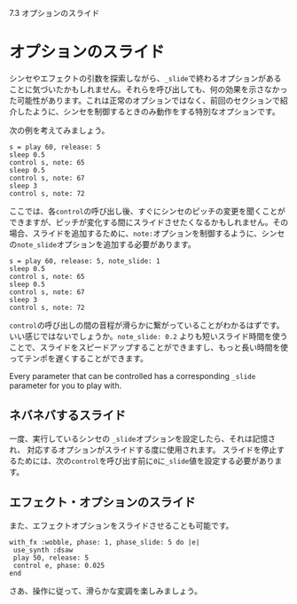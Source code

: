 7.3 オプションのスライド

# オプションのスライド

シンセやエフェクトの引数を探索しながら、`_slide`で終わるオプションがあることに気づいたかもしれません。それらを呼び出しても、何の効果を示さなかった可能性があります。これは正常のオプションではなく、前回のセクションで紹介したように、シンセを制御するときのみ動作をする特別なオプションです。

次の例を考えてみましょう。

```
s = play 60, release: 5
sleep 0.5
control s, note: 65
sleep 0.5
control s, note: 67
sleep 3
control s, note: 72
```

ここでは、各`control`の呼び出し後、すぐにシンセのピッチの変更を聞くことができますが、ピッチが変化する間にスライドさせたくなるかもしれません。その場合、スライドを追加するために、`note:`オプションを制御するように、シンセの`note_slide`オプションを追加する必要があります。

```
s = play 60, release: 5, note_slide: 1
sleep 0.5
control s, note: 65
sleep 0.5
control s, note: 67
sleep 3
control s, note: 72
```

`control`の呼び出しの間の音程が滑らかに繋がっていることがわかるはずです。いい感じではないでしょうか。`note_slide: 0.2` よりも短いスライド時間を使うことで、スライドをスピードアップすることができますし、もっと長い時間を使ってテンポを遅くすることができます。

Every parameter that can be controlled has a corresponding `_slide`
parameter for you to play with.

## ネバネバするスライド

一度、実行しているシンセの `_slide`オプションを設定したら、それは記憶され、
対応するオプションがスライドする度に使用されます。
スライドを停止するためには、次の`control`を呼び出す前に`0`に`_slide`値を設定する必要があります。

## エフェクト・オプションのスライド

また、エフェクトオプションをスライドさせることも可能です。

```
with_fx :wobble, phase: 1, phase_slide: 5 do |e|
 use_synth :dsaw
 play 50, release: 5
 control e, phase: 0.025
end
```

さあ、操作に従って、滑らかな変調を楽しみましょう。
